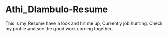 # Athi_Dlambulo-Resume
This is my Resume have a look and hit me up, Currently job hunting.
Check my profile and see the good work coming together.

